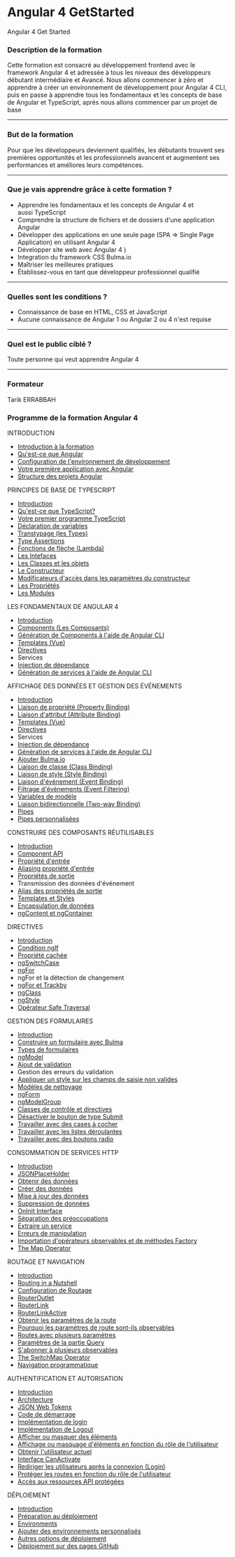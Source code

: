 # Angular 4 GetStarted
Angular 4 Get Started
<div class="reader-article-content"><h3>Description de la formation</h3> 
<p>Cette formation est consacré au développement frontend avec le framework Angular 4 et adressée à tous les niveaux des développeurs débutant intermédiaire et Avancé. Nous allons commencer à zéro et apprendre à créer un environnement de développement pour Angular 4 CLI, puis en passe à apprendre tous les fondamentaux et les concepts de base de Angular et TypeScript, après nous allons commencer par un projet de base</p> 
<hr> 
<h3>But de la formation</h3> 
<p>Pour que les développeurs deviennent qualifiés, les débutants trouvent ses premières opportunités et les professionnels avancent et augmentent ses performances et améliores leurs compétences.</p> 
<hr> 
<h3>Que je vais apprendre grâce à cette formation ?</h3> 
<ul> 
 <li>Apprendre les fondamentaux et les concepts de&nbsp;Angular 4&nbsp;et aussi&nbsp;TypeScript</li> 
 <li>Comprendre la structure de fichiers et de dossiers d'une application Angular</li> 
 <li>Développer des applications en une seule page (SPA&nbsp;=&gt; Single Page Application) en utilisant&nbsp;Angular 4</li> 
 </li> 
 <li>Développer site web avec&nbsp;Angular 4&nbsp)</li> 
 <li>Integration du&nbsp;framework CSS Bulma.io</li> 
 <li>Maîtriser les meilleures pratiques</li> 
 <li>Établissez-vous en tant que développeur professionnel qualifié</li> 
</ul> 
<hr> 
<h3>Quelles sont les conditions ?</h3> 
<ul> 
 <li>Connaissance de base en HTML, CSS et JavaScript</li> 
 <li>Aucune connaissance de Angular 1 ou Angular 2 ou 4 n'est requise</li> 
</ul> 
<hr> 
<h3>Quel est le public ciblé ?</h3> 
<p>Toute personne qui veut apprendre&nbsp;Angular 4</p> 
<hr> 
<h3>Formateur</h3> 
<p>Tarik ERRABBAH&nbsp;</p> 

<h3>Programme de la formation Angular 4</h3> 
<p>INTRODUCTION</p> 
<ul> 
 <li><a href="http://elearndev.net/formation/apprendre-angular-4-et-devenir-un-developpeur-qualifie#" target="_blank" rel="nofollow noopener">Introduction à la formation</a></li> 
 <li><a href="http://elearndev.net/formation/apprendre-angular-4-et-devenir-un-developpeur-qualifie#" target="_blank" rel="nofollow noopener">Qu'est-ce que Angular</a></li> 
 <li><a href="http://elearndev.net/formation/apprendre-angular-4-et-devenir-un-developpeur-qualifie#" target="_blank" rel="nofollow noopener">Configuration de l'environnement de développement</a></li> 
 <li><a href="http://elearndev.net/formation/apprendre-angular-4-et-devenir-un-developpeur-qualifie#" target="_blank" rel="nofollow noopener">Votre première application avec Angular</a></li> 
 <li><a href="http://elearndev.net/formation/apprendre-angular-4-et-devenir-un-developpeur-qualifie#" target="_blank" rel="nofollow noopener">Structure des projets Angular</a></li> 
</ul> 
<p>PRINCIPES DE BASE DE TYPESCRIPT</p> 
<ul> 
 <li><a href="http://elearndev.net/formation/apprendre-angular-4-et-devenir-un-developpeur-qualifie#" target="_blank" rel="nofollow noopener">Introduction</a></li> 
 <li><a href="http://elearndev.net/formation/apprendre-angular-4-et-devenir-un-developpeur-qualifie#" target="_blank" rel="nofollow noopener">Qu'est-ce que TypeScript?</a></li> 
 <li><a href="http://elearndev.net/formation/apprendre-angular-4-et-devenir-un-developpeur-qualifie#" target="_blank" rel="nofollow noopener">Votre premier programme TypeScript</a></li> 
 <li><a href="http://elearndev.net/formation/apprendre-angular-4-et-devenir-un-developpeur-qualifie#" target="_blank" rel="nofollow noopener">Déclaration de variables</a></li> 
 <li><a href="http://elearndev.net/formation/apprendre-angular-4-et-devenir-un-developpeur-qualifie#" target="_blank" rel="nofollow noopener">Transtypage (les Types)</a></li> 
 <li><a href="http://elearndev.net/formation/apprendre-angular-4-et-devenir-un-developpeur-qualifie#" target="_blank" rel="nofollow noopener">Type Assertions</a></li> 
 <li><a href="http://elearndev.net/formation/apprendre-angular-4-et-devenir-un-developpeur-qualifie#" target="_blank" rel="nofollow noopener">Fonctions de flèche (Lambda)</a></li> 
 <li><a href="http://elearndev.net/formation/apprendre-angular-4-et-devenir-un-developpeur-qualifie#" target="_blank" rel="nofollow noopener">Les Intefaces</a></li> 
 <li><a href="http://elearndev.net/formation/apprendre-angular-4-et-devenir-un-developpeur-qualifie#" target="_blank" rel="nofollow noopener">Les Classes et les objets</a></li> 
 <li><a href="http://elearndev.net/formation/apprendre-angular-4-et-devenir-un-developpeur-qualifie#" target="_blank" rel="nofollow noopener">Le Constructeur</a></li> 
 <li><a href="http://elearndev.net/formation/apprendre-angular-4-et-devenir-un-developpeur-qualifie#" target="_blank" rel="nofollow noopener">Modificateurs d'accès dans les paramètres du constructeur</a></li> 
 <li><a href="http://elearndev.net/formation/apprendre-angular-4-et-devenir-un-developpeur-qualifie#" target="_blank" rel="nofollow noopener">Les Propriétés</a></li> 
 <li><a href="http://elearndev.net/formation/apprendre-angular-4-et-devenir-un-developpeur-qualifie#" target="_blank" rel="nofollow noopener">Les Modules</a></li> 
</ul> 
<p>LES FONDAMENTAUX DE ANGULAR 4</p> 
<ul> 
 <li><a href="http://elearndev.net/formation/apprendre-angular-4-et-devenir-un-developpeur-qualifie#" target="_blank" rel="nofollow noopener">Introduction</a></li> 
 <li><a href="http://elearndev.net/formation/apprendre-angular-4-et-devenir-un-developpeur-qualifie#" target="_blank" rel="nofollow noopener">Components (Les Composants)</a></li> 
 <li><a href="http://elearndev.net/formation/apprendre-angular-4-et-devenir-un-developpeur-qualifie#" target="_blank" rel="nofollow noopener">Génération de Components à l'aide de Angular CLI</a></li> 
 <li><a href="http://elearndev.net/formation/apprendre-angular-4-et-devenir-un-developpeur-qualifie#" target="_blank" rel="nofollow noopener">Templates (Vue)</a></li> 
 <li><a href="http://elearndev.net/formation/apprendre-angular-4-et-devenir-un-developpeur-qualifie#" target="_blank" rel="nofollow noopener">Directives</a></li> 
 <li>Services</li> 
 <li><a href="http://elearndev.net/formation/apprendre-angular-4-et-devenir-un-developpeur-qualifie#" target="_blank" rel="nofollow noopener">Injection de dépendance</a></li> 
 <li><a href="http://elearndev.net/formation/apprendre-angular-4-et-devenir-un-developpeur-qualifie#" target="_blank" rel="nofollow noopener">Génération de services à l'aide de Angular CLI</a></li> 
</ul> 
<p>AFFICHAGE DES DONNÉES ET GESTION DES ÉVÉNEMENTS</p> 
<ul> 
 <li><a href="http://elearndev.net/formation/apprendre-angular-4-et-devenir-un-developpeur-qualifie#" target="_blank" rel="nofollow noopener">Introduction</a></li> 
 <li><a href="http://elearndev.net/formation/apprendre-angular-4-et-devenir-un-developpeur-qualifie#" target="_blank" rel="nofollow noopener">Liaison de propriété (Property Binding)</a></li> 
 <li><a href="http://elearndev.net/formation/apprendre-angular-4-et-devenir-un-developpeur-qualifie#" target="_blank" rel="nofollow noopener">Liaison d'attribut (Attribute Binding)</a></li> 
 <li><a href="http://elearndev.net/formation/apprendre-angular-4-et-devenir-un-developpeur-qualifie#" target="_blank" rel="nofollow noopener">Templates (Vue)</a></li> 
 <li><a href="http://elearndev.net/formation/apprendre-angular-4-et-devenir-un-developpeur-qualifie#" target="_blank" rel="nofollow noopener">Directives</a></li> 
 <li>Services</li> 
 <li><a href="http://elearndev.net/formation/apprendre-angular-4-et-devenir-un-developpeur-qualifie#" target="_blank" rel="nofollow noopener">Injection de dépendance</a></li> 
 <li><a href="http://elearndev.net/formation/apprendre-angular-4-et-devenir-un-developpeur-qualifie#" target="_blank" rel="nofollow noopener">Génération de services à l'aide de Angular CLI</a></li> 
 <li><a href="http://elearndev.net/formation/apprendre-angular-4-et-devenir-un-developpeur-qualifie#" target="_blank" rel="nofollow noopener">Ajouter Bulma.io</a></li> 
 <li><a href="http://elearndev.net/formation/apprendre-angular-4-et-devenir-un-developpeur-qualifie#" target="_blank" rel="nofollow noopener">Liaison de classe (Class Binding)</a></li> 
 <li><a href="http://elearndev.net/formation/apprendre-angular-4-et-devenir-un-developpeur-qualifie#" target="_blank" rel="nofollow noopener">Liaison de style (Style Binding)</a></li> 
 <li><a href="http://elearndev.net/formation/apprendre-angular-4-et-devenir-un-developpeur-qualifie#" target="_blank" rel="nofollow noopener">Liaison d'événement (Event Binding)</a></li> 
 <li><a href="http://elearndev.net/formation/apprendre-angular-4-et-devenir-un-developpeur-qualifie#" target="_blank" rel="nofollow noopener">Filtrage d'événements (Event Filtering)</a></li> 
 <li><a href="http://elearndev.net/formation/apprendre-angular-4-et-devenir-un-developpeur-qualifie#" target="_blank" rel="nofollow noopener">Variables de modèle</a></li> 
 <li><a href="http://elearndev.net/formation/apprendre-angular-4-et-devenir-un-developpeur-qualifie#" target="_blank" rel="nofollow noopener">Liaison bidirectionnelle (Two-way Binding)</a></li> 
 <li><a href="http://elearndev.net/formation/apprendre-angular-4-et-devenir-un-developpeur-qualifie#" target="_blank" rel="nofollow noopener">Pipes</a></li> 
 <li><a href="http://elearndev.net/formation/apprendre-angular-4-et-devenir-un-developpeur-qualifie#" target="_blank" rel="nofollow noopener">Pipes personnalisées</a></li> 
</ul> 
<p>CONSTRUIRE DES COMPOSANTS RÉUTILISABLES</p> 
<ul> 
 <li><a href="http://elearndev.net/formation/apprendre-angular-4-et-devenir-un-developpeur-qualifie#" target="_blank" rel="nofollow noopener">Introduction</a></li> 
 <li><a href="http://elearndev.net/formation/apprendre-angular-4-et-devenir-un-developpeur-qualifie#" target="_blank" rel="nofollow noopener">Component API</a></li> 
 <li><a href="http://elearndev.net/formation/apprendre-angular-4-et-devenir-un-developpeur-qualifie#" target="_blank" rel="nofollow noopener">Propriété d'entrée</a></li> 
 <li><a href="http://elearndev.net/formation/apprendre-angular-4-et-devenir-un-developpeur-qualifie#" target="_blank" rel="nofollow noopener">Aliasing propriété d'entrée</a></li> 
 <li><a href="http://elearndev.net/formation/apprendre-angular-4-et-devenir-un-developpeur-qualifie#" target="_blank" rel="nofollow noopener">Propriétés de sortie</a></li> 
 <li>Transmission des données d'événement</li> 
 <li><a href="http://elearndev.net/formation/apprendre-angular-4-et-devenir-un-developpeur-qualifie#" target="_blank" rel="nofollow noopener">Alias des propriétés de sortie</a></li> 
 <li><a href="http://elearndev.net/formation/apprendre-angular-4-et-devenir-un-developpeur-qualifie#" target="_blank" rel="nofollow noopener">Templates et Styles</a></li> 
 <li><a href="http://elearndev.net/formation/apprendre-angular-4-et-devenir-un-developpeur-qualifie#" target="_blank" rel="nofollow noopener">Encapsulation de données</a></li> 
 <li><a href="http://elearndev.net/formation/apprendre-angular-4-et-devenir-un-developpeur-qualifie#" target="_blank" rel="nofollow noopener">ngContent et ngContainer</a></li> 
</ul> 
<p>DIRECTIVES</p> 
<ul> 
 <li><a href="http://elearndev.net/formation/apprendre-angular-4-et-devenir-un-developpeur-qualifie#" target="_blank" rel="nofollow noopener">Introduction</a></li> 
 <li><a href="http://elearndev.net/formation/apprendre-angular-4-et-devenir-un-developpeur-qualifie#" target="_blank" rel="nofollow noopener">Condition ngIf</a></li> 
 <li><a href="http://elearndev.net/formation/apprendre-angular-4-et-devenir-un-developpeur-qualifie#" target="_blank" rel="nofollow noopener">Propriété cachée</a></li> 
 <li><a href="http://elearndev.net/formation/apprendre-angular-4-et-devenir-un-developpeur-qualifie#" target="_blank" rel="nofollow noopener">ngSwitchCase</a></li> 
 <li><a href="http://elearndev.net/formation/apprendre-angular-4-et-devenir-un-developpeur-qualifie#" target="_blank" rel="nofollow noopener">ngFor</a></li> 
 <li>ngFor et la détection de changement</li> 
 <li><a href="http://elearndev.net/formation/apprendre-angular-4-et-devenir-un-developpeur-qualifie#" target="_blank" rel="nofollow noopener">ngFor et Trackby</a></li> 
 <li><a href="http://elearndev.net/formation/apprendre-angular-4-et-devenir-un-developpeur-qualifie#" target="_blank" rel="nofollow noopener">ngClass</a></li> 
 <li><a href="http://elearndev.net/formation/apprendre-angular-4-et-devenir-un-developpeur-qualifie#" target="_blank" rel="nofollow noopener">ngStyle</a></li> 
 <li><a href="http://elearndev.net/formation/apprendre-angular-4-et-devenir-un-developpeur-qualifie#" target="_blank" rel="nofollow noopener">Opérateur Safe Traversal</a></li> 
</ul> 
<p>GESTION DES FORMULAIRES</p> 
<ul> 
 <li><a href="http://elearndev.net/formation/apprendre-angular-4-et-devenir-un-developpeur-qualifie#" target="_blank" rel="nofollow noopener">Introduction</a></li> 
 <li><a href="http://elearndev.net/formation/apprendre-angular-4-et-devenir-un-developpeur-qualifie#" target="_blank" rel="nofollow noopener">Construire un formulaire avec Bulma</a></li> 
 <li><a href="http://elearndev.net/formation/apprendre-angular-4-et-devenir-un-developpeur-qualifie#" target="_blank" rel="nofollow noopener">Types de formulaires</a></li> 
 <li><a href="http://elearndev.net/formation/apprendre-angular-4-et-devenir-un-developpeur-qualifie#" target="_blank" rel="nofollow noopener">ngModel</a></li> 
 <li><a href="http://elearndev.net/formation/apprendre-angular-4-et-devenir-un-developpeur-qualifie#" target="_blank" rel="nofollow noopener">Ajout de validation</a></li> 
 <li>Gestion des erreurs du validation</li> 
 <li><a href="http://elearndev.net/formation/apprendre-angular-4-et-devenir-un-developpeur-qualifie#" target="_blank" rel="nofollow noopener">Appliquer un style sur les champs de saisie non valides</a></li> 
 <li><a href="http://elearndev.net/formation/apprendre-angular-4-et-devenir-un-developpeur-qualifie#" target="_blank" rel="nofollow noopener">Modèles de nettoyage</a></li> 
 <li><a href="http://elearndev.net/formation/apprendre-angular-4-et-devenir-un-developpeur-qualifie#" target="_blank" rel="nofollow noopener">ngForm</a></li> 
 <li><a href="http://elearndev.net/formation/apprendre-angular-4-et-devenir-un-developpeur-qualifie#" target="_blank" rel="nofollow noopener">ngModelGroup</a></li> 
 <li><a href="http://elearndev.net/formation/apprendre-angular-4-et-devenir-un-developpeur-qualifie#" target="_blank" rel="nofollow noopener">Classes de contrôle et directives</a></li> 
 <li><a href="http://elearndev.net/formation/apprendre-angular-4-et-devenir-un-developpeur-qualifie#" target="_blank" rel="nofollow noopener">Désactiver le bouton de type Submit</a></li> 
 <li><a href="http://elearndev.net/formation/apprendre-angular-4-et-devenir-un-developpeur-qualifie#" target="_blank" rel="nofollow noopener">Travailler avec des cases à cocher</a></li> 
 <li><a href="http://elearndev.net/formation/apprendre-angular-4-et-devenir-un-developpeur-qualifie#" target="_blank" rel="nofollow noopener">Travailler avec les listes déroulantes</a></li> 
 <li><a href="http://elearndev.net/formation/apprendre-angular-4-et-devenir-un-developpeur-qualifie#" target="_blank" rel="nofollow noopener">Travailler avec des boutons radio</a></li> 
</ul> 
<p>CONSOMMATION DE SERVICES HTTP</p> 
<ul> 
 <li><a href="http://elearndev.net/formation/apprendre-angular-4-et-devenir-un-developpeur-qualifie#" target="_blank" rel="nofollow noopener">Introduction</a></li> 
 <li><a href="http://elearndev.net/formation/apprendre-angular-4-et-devenir-un-developpeur-qualifie#" target="_blank" rel="nofollow noopener">JSONPlaceHolder</a></li> 
 <li><a href="http://elearndev.net/formation/apprendre-angular-4-et-devenir-un-developpeur-qualifie#" target="_blank" rel="nofollow noopener">Obtenir des données</a></li> 
 <li><a href="http://elearndev.net/formation/apprendre-angular-4-et-devenir-un-developpeur-qualifie#" target="_blank" rel="nofollow noopener">Créer des données</a></li> 
 <li><a href="http://elearndev.net/formation/apprendre-angular-4-et-devenir-un-developpeur-qualifie#" target="_blank" rel="nofollow noopener">Mise à jour des données</a></li> 
 <li><a href="http://elearndev.net/formation/apprendre-angular-4-et-devenir-un-developpeur-qualifie#" target="_blank" rel="nofollow noopener">Suppression de données</a></li> 
 <li><a href="http://elearndev.net/formation/apprendre-angular-4-et-devenir-un-developpeur-qualifie#" target="_blank" rel="nofollow noopener">OnInit Interface</a></li> 
 <li><a href="http://elearndev.net/formation/apprendre-angular-4-et-devenir-un-developpeur-qualifie#" target="_blank" rel="nofollow noopener">Séparation des préoccupations</a></li> 
 <li><a href="http://elearndev.net/formation/apprendre-angular-4-et-devenir-un-developpeur-qualifie#" target="_blank" rel="nofollow noopener">Extraire un service</a></li> 
 <li><a href="http://elearndev.net/formation/apprendre-angular-4-et-devenir-un-developpeur-qualifie#" target="_blank" rel="nofollow noopener">Erreurs de manipulation</a></li> 
 <li><a href="http://elearndev.net/formation/apprendre-angular-4-et-devenir-un-developpeur-qualifie#" target="_blank" rel="nofollow noopener">Importation d'opérateurs observables et de méthodes Factory</a></li> 
 <li><a href="http://elearndev.net/formation/apprendre-angular-4-et-devenir-un-developpeur-qualifie#" target="_blank" rel="nofollow noopener">The Map Operator</a></li> 
</ul> 
<p>ROUTAGE ET NAVIGATION</p> 
<ul> 
 <li><a href="http://elearndev.net/formation/apprendre-angular-4-et-devenir-un-developpeur-qualifie#" target="_blank" rel="nofollow noopener">Introduction</a></li> 
 <li><a href="http://elearndev.net/formation/apprendre-angular-4-et-devenir-un-developpeur-qualifie#" target="_blank" rel="nofollow noopener">Routing in a Nutshell</a></li> 
 <li><a href="http://elearndev.net/formation/apprendre-angular-4-et-devenir-un-developpeur-qualifie#" target="_blank" rel="nofollow noopener">Configuration de Routage</a></li> 
 <li><a href="http://elearndev.net/formation/apprendre-angular-4-et-devenir-un-developpeur-qualifie#" target="_blank" rel="nofollow noopener">RouterOutlet</a></li> 
 <li><a href="http://elearndev.net/formation/apprendre-angular-4-et-devenir-un-developpeur-qualifie#" target="_blank" rel="nofollow noopener">RouterLink</a></li> 
 <li><a href="http://elearndev.net/formation/apprendre-angular-4-et-devenir-un-developpeur-qualifie#" target="_blank" rel="nofollow noopener">RouterLinkActive</a></li> 
 <li><a href="http://elearndev.net/formation/apprendre-angular-4-et-devenir-un-developpeur-qualifie#" target="_blank" rel="nofollow noopener">Obtenir les paramètres de la route</a></li> 
 <li><a href="http://elearndev.net/formation/apprendre-angular-4-et-devenir-un-developpeur-qualifie#" target="_blank" rel="nofollow noopener">Pourquoi les paramètres de route sont-ils observables</a></li> 
 <li><a href="http://elearndev.net/formation/apprendre-angular-4-et-devenir-un-developpeur-qualifie#" target="_blank" rel="nofollow noopener">Routes avec plusieurs paramètres</a></li> 
 <li><a href="http://elearndev.net/formation/apprendre-angular-4-et-devenir-un-developpeur-qualifie#" target="_blank" rel="nofollow noopener">Paramètres de la partie Query</a></li> 
 <li><a href="http://elearndev.net/formation/apprendre-angular-4-et-devenir-un-developpeur-qualifie#" target="_blank" rel="nofollow noopener">S'abonner à plusieurs observables</a></li> 
 <li><a href="http://elearndev.net/formation/apprendre-angular-4-et-devenir-un-developpeur-qualifie#" target="_blank" rel="nofollow noopener">The SwitchMap Operator</a></li> 
 <li><a href="http://elearndev.net/formation/apprendre-angular-4-et-devenir-un-developpeur-qualifie#" target="_blank" rel="nofollow noopener">Navigation programmatique</a></li> 
</ul> 
<p>AUTHENTIFICATION ET AUTORISATION</p> 
<ul> 
 <li><a href="http://elearndev.net/formation/apprendre-angular-4-et-devenir-un-developpeur-qualifie#" target="_blank" rel="nofollow noopener">Introduction</a></li> 
 <li><a href="http://elearndev.net/formation/apprendre-angular-4-et-devenir-un-developpeur-qualifie#" target="_blank" rel="nofollow noopener">Architecture</a></li> 
 <li><a href="http://elearndev.net/formation/apprendre-angular-4-et-devenir-un-developpeur-qualifie#" target="_blank" rel="nofollow noopener">JSON Web Tokens</a></li> 
 <li><a href="http://elearndev.net/formation/apprendre-angular-4-et-devenir-un-developpeur-qualifie#" target="_blank" rel="nofollow noopener">Code de démarrage</a></li> 
 <li><a href="http://elearndev.net/formation/apprendre-angular-4-et-devenir-un-developpeur-qualifie#" target="_blank" rel="nofollow noopener">Implémentation de login</a></li> 
 <li><a href="http://elearndev.net/formation/apprendre-angular-4-et-devenir-un-developpeur-qualifie#" target="_blank" rel="nofollow noopener">Implémentation de Logout</a></li> 
 <li><a href="http://elearndev.net/formation/apprendre-angular-4-et-devenir-un-developpeur-qualifie#" target="_blank" rel="nofollow noopener">Afficher ou masquer des éléments</a></li> 
 <li><a href="http://elearndev.net/formation/apprendre-angular-4-et-devenir-un-developpeur-qualifie#" target="_blank" rel="nofollow noopener">Affichage ou masquage d'éléments en fonction du rôle de l'utilisateur</a></li> 
 <li><a href="http://elearndev.net/formation/apprendre-angular-4-et-devenir-un-developpeur-qualifie#" target="_blank" rel="nofollow noopener">Obtenir l'utilisateur actuel</a></li> 
 <li><a href="http://elearndev.net/formation/apprendre-angular-4-et-devenir-un-developpeur-qualifie#" target="_blank" rel="nofollow noopener">Interface CanActivate</a></li> 
 <li><a href="http://elearndev.net/formation/apprendre-angular-4-et-devenir-un-developpeur-qualifie#" target="_blank" rel="nofollow noopener">Rediriger les utilisateurs après la connexion (Login)</a></li> 
 <li><a href="http://elearndev.net/formation/apprendre-angular-4-et-devenir-un-developpeur-qualifie#" target="_blank" rel="nofollow noopener">Protéger les routes en fonction du rôle de l'utilisateur</a></li> 
 <li><a href="http://elearndev.net/formation/apprendre-angular-4-et-devenir-un-developpeur-qualifie#" target="_blank" rel="nofollow noopener">Accès aux ressources API protégées</a></li> 
</ul> 
<p>DÉPLOIEMENT</p> 
<ul> 
 <li><a href="http://elearndev.net/formation/apprendre-angular-4-et-devenir-un-developpeur-qualifie#" target="_blank" rel="nofollow noopener">Introduction</a></li> 
 <li><a href="http://elearndev.net/formation/apprendre-angular-4-et-devenir-un-developpeur-qualifie#" target="_blank" rel="nofollow noopener">Préparation au déploiement</a></li> 
 <li><a href="http://elearndev.net/formation/apprendre-angular-4-et-devenir-un-developpeur-qualifie#" target="_blank" rel="nofollow noopener">Environments</a></li> 
 <li><a href="http://elearndev.net/formation/apprendre-angular-4-et-devenir-un-developpeur-qualifie#" target="_blank" rel="nofollow noopener">Ajouter des environnements personnalisés</a></li> 
 <li><a href="http://elearndev.net/formation/apprendre-angular-4-et-devenir-un-developpeur-qualifie#" target="_blank" rel="nofollow noopener">Autres options de déploiement</a></li> 
 <li><a href="http://elearndev.net/formation/apprendre-angular-4-et-devenir-un-developpeur-qualifie#" target="_blank" rel="nofollow noopener">Déploiement sur des pages GitHub</a></li> 
